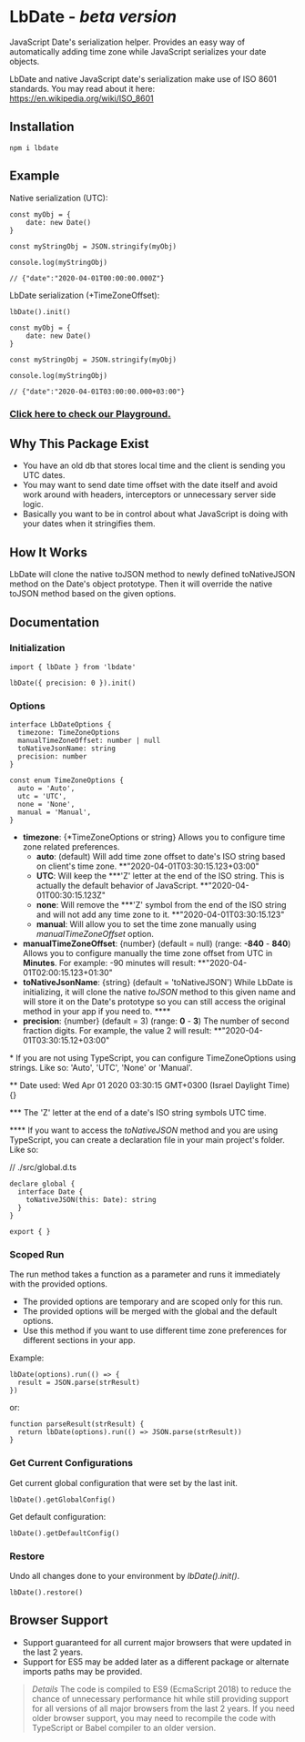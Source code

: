 # LbDate - _beta version_

JavaScript Date's serialization helper. Provides an easy way of automatically adding time zone while JavaScript serializes your date objects.

LbDate and native JavaScript date's serialization make use of ISO 8601 standards. You may read about it here: <https://en.wikipedia.org/wiki/ISO_8601>

## Installation

    npm i lbdate

## Example

Native serialization (UTC):

    const myObj = {
        date: new Date()
    }

    const myStringObj = JSON.stringify(myObj)

    console.log(myStringObj)

    // {"date":"2020-04-01T00:00:00.000Z"}

LbDate serialization (+TimeZoneOffset):

    lbDate().init()

    const myObj = {
        date: new Date()
    }

    const myStringObj = JSON.stringify(myObj)

    console.log(myStringObj)

    // {"date":"2020-04-01T03:00:00.000+03:00"}

### [Click here to check our **Playground**.](https://staff-of-frost.web.app/playgrounds/lbdate/)

## Why This Package Exist

- You have an old db that stores local time and the client is sending you UTC dates.
- You may want to send date time offset with the date itself and avoid work around with headers, interceptors or unnecessary server side logic.
- Basically you want to be in control about what JavaScript is doing with your dates when it stringifies them.

## How It Works

LbDate will clone the native toJSON method to newly defined toNativeJSON method on the Date's object prototype. Then it will override the native toJSON method based on the given options.

## Documentation

### Initialization

    import { lbDate } from 'lbdate'

    lbDate({ precision: 0 }).init()

### Options

    interface LbDateOptions {
      timezone: TimeZoneOptions
      manualTimeZoneOffset: number | null
      toNativeJsonName: string
      precision: number
    }

    const enum TimeZoneOptions {
      auto = 'Auto',
      utc = 'UTC',
      none = 'None',
      manual = 'Manual',
    }

- **timezone**: {\*TimeZoneOptions or string} Allows you to configure time zone related preferences.
  - **auto**: (default) Will add time zone offset to date's ISO string based on client's time zone. \*\*"2020-04-01T03:30:15.123+03:00"
  - **UTC**: Will keep the \*\*\*'Z' letter at the end of the ISO string. This is actually the default behavior of JavaScript. \*\*"2020-04-01T00:30:15.123Z"
  - **none**: Will remove the \*\*\*'Z' symbol from the end of the ISO string and will not add any time zone to it. \*\*"2020-04-01T03:30:15.123"
  - **manual**: Will allow you to set the time zone manually using _manualTimeZoneOffset_ option.
- **manualTimeZoneOffset**: {number} (default = null) (range: **-840** - **840**) Allows you to configure manually the time zone offset from UTC in **Minutes**. For example: -90 minutes will result: \*\*"2020-04-01T02:00:15.123+01:30"
- **toNativeJsonName**: {string} (default = 'toNativeJSON') While LbDate is initializing, it will clone the native _toJSON_ method to this given name and will store it on the Date's prototype so you can still access the original method in your app if you need to. \*\*\*\*
- **precision**: {number} (default = 3) (range: **0** - **3**) The number of second fraction digits. For example, the value 2 will result: \*\*"2020-04-01T03:30:15.12+03:00"

\* If you are not using TypeScript, you can configure TimeZoneOptions using strings. Like so: 'Auto', 'UTC', 'None' or 'Manual'.

\*\* Date used: Wed Apr 01 2020 03:30:15 GMT+0300 (Israel Daylight Time) {}

\*\*\* The 'Z' letter at the end of a date's ISO string symbols UTC time.

\*\*\*\* If you want to access the _toNativeJSON_ method and you are using TypeScript, you can create a declaration file in your main project's folder. Like so:

// ./src/global.d.ts

    declare global {
      interface Date {
        toNativeJSON(this: Date): string
      }
    }

    export { }

### Scoped Run

The run method takes a function as a parameter and runs it immediately with the provided options.

- The provided options are temporary and are scoped only for this run.
- The provided options will be merged with the global and the default options.
- Use this method if you want to use different time zone preferences for different sections in your app.

Example:

    lbDate(options).run(() => {
      result = JSON.parse(strResult)
    })

or:

    function parseResult(strResult) {
      return lbDate(options).run(() => JSON.parse(strResult))
    }

### Get Current Configurations

Get current global configuration that were set by the last init.

    lbDate().getGlobalConfig()

Get default configuration:

    lbDate().getDefaultConfig()

### Restore

Undo all changes done to your environment by _lbDate().init()_.

    lbDate().restore()

## Browser Support

- Support guaranteed for all current major browsers that were updated in the last 2 years.
- Support for ES5 may be added later as a different package or alternate imports paths may be provided.

> _Details_ The code is compiled to ES9 (EcmaScript 2018) to reduce the chance of unnecessary performance hit while still providing support for all versions of all major browsers from the last 2 years. If you need older browser support, you may need to recompile the code with TypeScript or Babel compiler to an older version.
